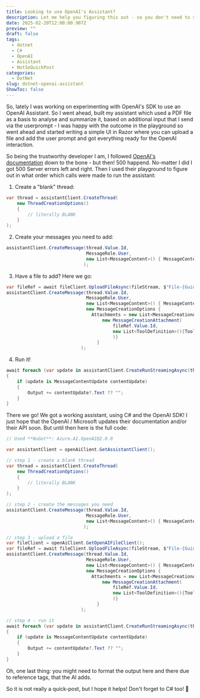 ```yaml
---
title: Looking to use OpenAI's Assistant?
description: Let me help you figuring this out - so you don't need to struggle 4h long!
date: 2025-02-20T12:00:00.907Z
preview: ""
draft: false
tags:
  - dotnet
  - C#
  - OpenAI
  - Assistant
  - NotSoQuickPost
categories:
  - DotNet
slug: dotnet-openai-assistant
ShowToc: false
---
```


So, lately I was working on experimenting with OpenAI's SDK to use an OpenAI Assistant.
So I went ahead, built my assistant which used a PDF file as a basis to analyse and summarize it, based on additional input that I send via the userprompt - I was happy with the outcome in the playground so went ahead and started writing a simple UI in Razor where you can upload a file and add the user prompt and got everything ready for the OpenAI interaction.

So being the trustworthy developer I am, I followed [OpenAI's documentation](https://github.com/openai/openai-dotnet?tab=readme-ov-file#how-to-use-assistants-with-retrieval-augmented-generation-rag) down to the bone - but then! 500 happend.
No-matter I did I got 500 Server errors left and right.
Then I used their playground to figure out in what order which calls were made to run the assistant:

1. Create a "blank" thread:

```cs
var thread = assistantClient.CreateThread(
    new ThreadCreationOptions()
    {
        // literally BLANK
    }
);
```

2. Create your messages you need to add:

```cs
assistantClient.CreateMessage(thread.Value.Id,
                              MessageRole.User,
                              new List<MessageContent>() { MessageContent.FromText(Userprompt)}.AsEnumerable()
                             );
```

3. Have a file to add? Here we go:

```cs
var fileRef = await fileClient.UploadFileAsync(fileStream, $"File-{Guid.NewGuid()}.pdf", OpenAI.Files.FileUploadPurpose.Assistants);
assistantClient.CreateMessage(thread.Value.Id,
                              MessageRole.User,
                              new List<MessageContent>() { MessageContent.FromText("File to read") }.AsEnumerable(),
                              new MessageCreationOptions {
                                Attachments = new List<MessageCreationAttachment>(){
                                    new MessageCreationAttachment(
                                        fileRef.Value.Id,
                                        new List<ToolDefinition>(){ToolDefinition.CreateFileSearch()}
                                        )}
                                  }
                            );
```

4. Run it!

```cs
await foreach (var update in assistantClient.CreateRunStreamingAsync(thread.Value.Id, "asst_IDYouFindInThePlayground"))
{
    if (update is MessageContentUpdate contentUpdate)
    {
        Output += contentUpdate?.Text ?? "";
    }
}
```

There we go! We got a working assistant, using C# and the OpenAI SDK!
I just hope that the OpenAI / Microsoft updates their documentation and/or their API soon.
But until then here is the full code:

```cs
// Used **NuGet**: Azure.AI.OpenAI@2.0.0

var assistantClient = openAiClient.GetAssistantClient();

// step 1 - create a blank thread
var thread = assistantClient.CreateThread(
    new ThreadCreationOptions()
    {
        // literally BLANK
    }
);

// step 2 - create the messages you need
assistantClient.CreateMessage(thread.Value.Id,
                              MessageRole.User,
                              new List<MessageContent>() { MessageContent.FromText(Userprompt)}.AsEnumerable()
                             );

// step 3 - upload a file
var fileClient = openAiClient.GetOpenAIFileClient();
var fileRef = await fileClient.UploadFileAsync(fileStream, $"File-{Guid.NewGuid()}.pdf", OpenAI.Files.FileUploadPurpose.Assistants);
assistantClient.CreateMessage(thread.Value.Id,
                              MessageRole.User,
                              new List<MessageContent>() { MessageContent.FromText("File to read") }.AsEnumerable(),
                              new MessageCreationOptions {
                                Attachments = new List<MessageCreationAttachment>(){
                                    new MessageCreationAttachment(
                                        fileRef.Value.Id,
                                        new List<ToolDefinition>(){ToolDefinition.CreateFileSearch()}
                                        )}
                                  }
                            );

// step 4 - run it
await foreach (var update in assistantClient.CreateRunStreamingAsync(thread.Value.Id, "asst_IDYouFindInThePlayground"))
{
    if (update is MessageContentUpdate contentUpdate)
    {
        Output += contentUpdate?.Text ?? "";
    }
}
```

Oh, one last thing: you might need to format the output here and there due to reference tags, that the AI adds.

So it is not really a quick-post, but I hope it helps!
Don't forget to C# too! 👋
